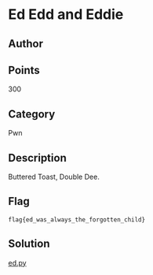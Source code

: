 # Ed Edd and Eddie
## Author

## Points
300
## Category
Pwn
## Description
Buttered Toast, Double Dee.
## Flag
`flag{ed_was_always_the_forgotten_child}`
## Solution
[ed.py](ed.py)